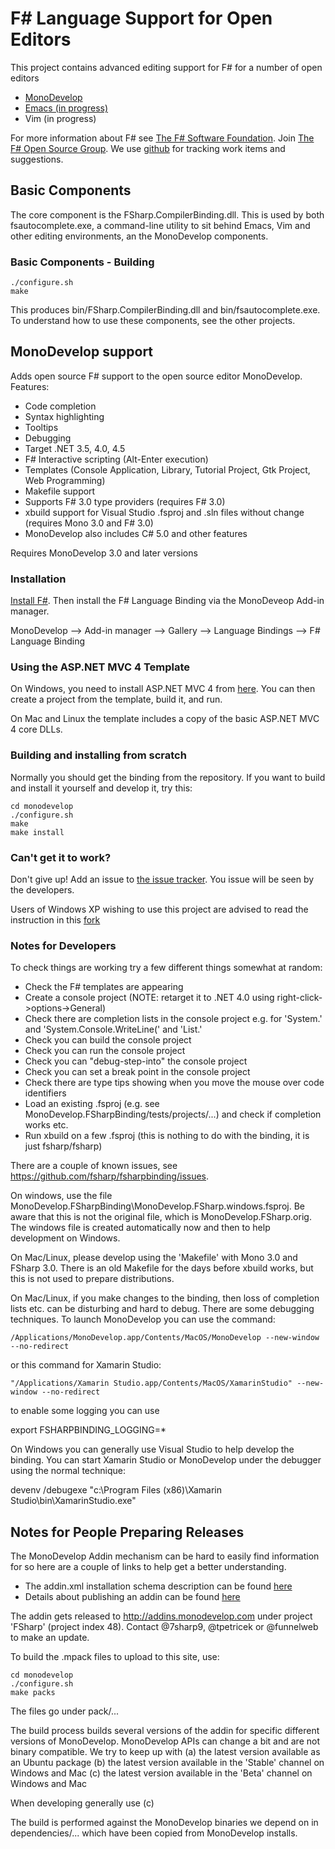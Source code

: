 # F# Language Support for Open Editors

This project contains advanced editing support for F# for a number of open editors
* [MonoDevelop](#monodevelop-support)
* [Emacs (in progress)](emacs/README.md)
* Vim (in progress)

For more information about F# see [The F# Software Foundation](http://fsharp.org). Join [The F# Open Source Group](http://fsharp.github.com). We use [github](https://github.com/fsharp/fsharpbinding) for tracking work items and suggestions.

## Basic Components

The core component is the FSharp.CompilerBinding.dll. This is used by both fsautocomplete.exe, a command-line utility to sit behind Emacs, Vim and other editing environments, an the MonoDevelop components.

### Basic Components - Building

	./configure.sh
	make

This produces bin/FSharp.CompilerBinding.dll and bin/fsautocomplete.exe. To understand how to use these components, see the other projects.

## MonoDevelop support

Adds open source F# support to the open source editor MonoDevelop. Features:
* Code completion
* Syntax highlighting
* Tooltips
* Debugging 
* Target .NET 3.5, 4.0, 4.5
* F# Interactive scripting (Alt-Enter execution)
* Templates (Console Application, Library, Tutorial Project, Gtk Project, Web Programming)
* Makefile support
* Supports F# 3.0 type providers (requires F# 3.0)
* xbuild support for Visual Studio .fsproj and .sln files without change (requires Mono 3.0 and F# 3.0)
* MonoDevelop also includes C# 5.0 and other features

Requires MonoDevelop 3.0 and later versions

### Installation

[Install F#](http://fsharp.org). Then install the F# Language Binding via the MonoDeveop Add-in manager.

   MonoDevelop 
        --> Add-in manager 
        --> Gallery
        --> Language Bindings 
        --> F# Language Binding

### Using the ASP.NET MVC 4 Template

On Windows, you need to install ASP.NET MVC 4 from [here](http://www.microsoft.com/en-us/download/details.aspx?id=30683). 
You can then create a project from the template, build it, and run. 

On Mac and Linux the template includes a copy of the basic ASP.NET MVC 4 core DLLs.

### Building and installing from scratch

Normally you should get the binding from the repository. If you want to build and install it yourself and develop it, try this:

	cd monodevelop
	./configure.sh
	make 
	make install

### Can't get it to work?  

Don't give up! Add an issue to [the issue tracker](https://github.com/fsharp/fsharpbinding/issues). You issue will be seen by the developers.

Users of Windows XP wishing to use this project are advised to read the instruction in this [fork](https://github.com/satyagraha/fsharpbinding/tree/windows-xp)

### Notes for Developers

To check things are working try a few different things somewhat at random:
  - Check the F# templates are appearing
  - Create a console project (NOTE: retarget it to .NET 4.0 using right-click->options->General)
  - Check there are completion lists in the console project e.g. for 'System.' and 'System.Console.WriteLine(' and 'List.'
  - Check you can build the console project
  - Check you can run the console project
  - Check you can "debug-step-into" the console project
  - Check you can set a break point in the console project
  - Check there are type tips showing when you move the mouse over code identifiers
  - Load an existing .fsproj (e.g. see MonoDevelop.FSharpBinding/tests/projects/...) and check if completion works etc.
  - Run xbuild on a few .fsproj (this is nothing to do with the binding, it is just fsharp/fsharp)

There are a couple of known issues, see https://github.com/fsharp/fsharpbinding/issues.

On windows, use the file MonoDevelop.FSharpBinding\MonoDevelop.FSharp.windows.fsproj. Be aware that this is not the original file, which is MonoDevelop.FSharp.orig.  The windows file is created automatically now and then to help development on Windows.

On Mac/Linux, please develop using  the 'Makefile' with Mono 3.0 and FSharp 3.0. There is an old Makefile for the days before xbuild works, but this is not used to prepare distributions.

On Mac/Linux, if you make changes to the binding, then loss of completion lists etc. can be disturbing and hard to debug. There are some debugging techniques. To launch MonoDevelop you can use the command:  
```
/Applications/MonoDevelop.app/Contents/MacOS/MonoDevelop --new-window --no-redirect
```
or this command for Xamarin Studio:  
```
"/Applications/Xamarin Studio.app/Contents/MacOS/XamarinStudio" --new-window --no-redirect
```
to enable some logging you can use

  export FSHARPBINDING_LOGGING=*

On Windows you can generally use Visual Studio to help develop the binding. 
You can start Xamarin Studio or MonoDevelop under the debugger using the normal technique:

  devenv /debugexe "c:\Program Files (x86)\Xamarin Studio\bin\XamarinStudio.exe"


## Notes for People Preparing Releases

The MonoDevelop Addin mechanism can be hard to easily find information for so here are a couple of links to help get a better understanding.  

  - The addin.xml installation schema description can be found [here](http://addins.monodevelop.com/Source/AddinProjectHelp?projectId=1)
  - Details about publishing an addin can be found [here](http://monodevelop.com/Developers/Articles/Publishing_an_Addin)

The addin gets released to http://addins.monodevelop.com under project 'FSharp' (project index 48). Contact @7sharp9, @tpetricek or @funnelweb to make an update.

To build the .mpack files to upload to this site, use:

	cd monodevelop
	./configure.sh
	make packs

The files go under pack/...

The build process builds several versions of the addin for specific different versions of MonoDevelop.  MonoDevelop APIs can 
change a bit and are not binary compatible. We try to keep up with 
  (a) the latest version available as an Ubuntu package
  (b) the latest version available in the 'Stable' channel on Windows and Mac
  (c) the latest version available in the 'Beta' channel on Windows and Mac

When developing generally use (c)

The build is performed against the MonoDevelop binaries we depend on in dependencies/... which have been copied from MonoDevelop installs.
